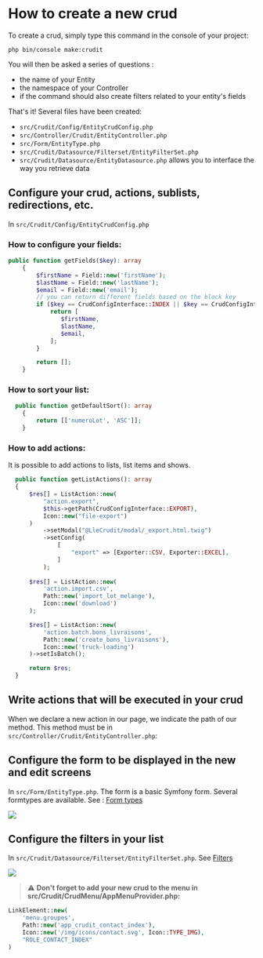 # How to create a new crud

To create a crud, simply type this command in the console of your project:

```php bin/console make:crudit```

You will then be asked a series of questions :
- the name of your Entity
- the namespace of your Controller
- if the command should also create filters related to your entity's fields

That's it! Several files have been created:
- ```src/Crudit/Config/EntityCrudConfig.php```
- ```src/Controller/Crudit/EntityController.php```
- ```src/Form/EntityType.php```
- ```src/Crudit/Datasource/Filterset/EntityFilterSet.php```
- ```src/Crudit/Datasource/EntityDatasource.php``` allows you to interface the way you retrieve data

## Configure your crud, actions, sublists, redirections, etc.
In ```src/Crudit/Config/EntityCrudConfig.php```

### How to configure your fields:
```php
public function getFields($key): array
    {
        $firstName = Field::new('firstName');
        $lastName = Field::new('lastName');
        $email = Field::new('email');
        // you can return different fields based on the block key
        if ($key == CrudConfigInterface::INDEX || $key == CrudConfigInterface::SHOW) {
            return [
               $firstName,
               $lastName,
               $email,
            ];
        }

        return [];
    }
```

### How to sort your list:

```php
  public function getDefaultSort(): array
    {
        return [['numeroLot', 'ASC']];
    }
```

### How to add actions:

It is possible to add actions to lists, list items and shows.

```php
  public function getListActions(): array
  {
      $res[] = ListAction::new(
          "action.export",
          $this->getPath(CrudConfigInterface::EXPORT),
          Icon::new("file-export")
      )
          ->setModal("@LleCrudit/modal/_export.html.twig")
          ->setConfig(
              [
                  "export" => [Exporter::CSV, Exporter::EXCEL],
              ]
          );
          
      $res[] = ListAction::new(
          'action.import.csv',
          Path::new('import_lot_melange'),
          Icon::new('download')
      );

      $res[] = ListAction::new(
          'action.batch.bons_livraisons',
          Path::new('create_bons_livraisons'),
          Icon::new('truck-loading')
      )->setIsBatch();

      return $res;
  }
```

## Write actions that will be executed in your crud

When we declare a new action in our page, we indicate the path of our method. This method must be in 
```src/Controller/Crudit/EntityController.php```:

## Configure the form to be displayed in the new and edit screens

In ```src/Form/EntityType.php```. The form is a basic Symfony form. Several formtypes are available. See : [Form types](doc/form_types.md)

![](../doc/form.png)

## Configure the filters in your list

In  ```src/Crudit/Datasource/Filterset/EntityFilterSet.php```. See [Filters](doc/filter.md)

  ![](../doc/filter.png)

> :warning: **Don't forget to add your new crud to the menu in src/Crudit/CrudMenu/AppMenuProvider.php:**

```php
LinkElement::new(
    'menu.groupes',
    Path::new('app_crudit_contact_index'),
    Icon::new('/img/icons/contact.svg', Icon::TYPE_IMG),
    "ROLE_CONTACT_INDEX"
)
```


